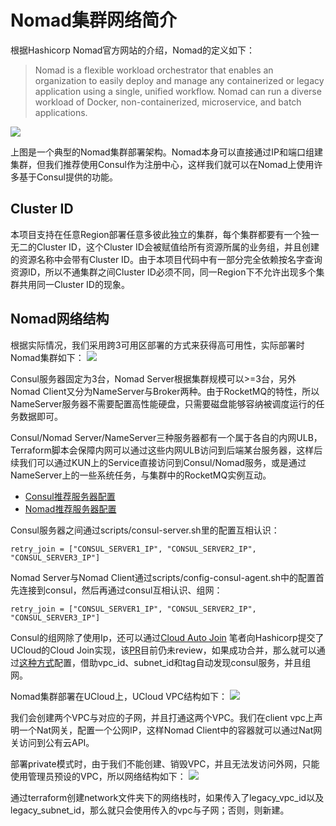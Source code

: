 # Nomad集群网络简介

根据Hashicorp Nomad官方网站的介绍，Nomad的定义如下：
>Nomad is a flexible workload orchestrator that enables an organization to easily deploy and manage any containerized or legacy application using a single, unified workflow. Nomad can run a diverse workload of Docker, non-containerized, microservice, and batch applications.

![](http://hashicorpfile.cn-bj.ufileos.com/nomad_reference_diagram-72c969e0.png)

上图是一个典型的Nomad集群部署架构。Nomad本身可以直接通过IP和端口组建集群，但我们推荐使用Consul作为注册中心，这样我们就可以在Nomad上使用许多基于Consul提供的功能。

## Cluster ID

本项目支持在任意Region部署任意多彼此独立的集群，每个集群都要有一个独一无二的Cluster ID，这个Cluster ID会被赋值给所有资源所属的业务组，并且创建的资源名称中会带有Cluster ID。由于本项目代码中有一部分完全依赖按名字查询资源ID，所以不通集群之间Cluster ID必须不同，同一Region下不允许出现多个集群共用同一Cluster ID的现象。

## Nomad网络结构

根据实际情况，我们采用跨3可用区部署的方式来获得高可用性，实际部署时Nomad集群如下：
![](http://hashicorpfile.cn-bj.ufileos.com/nomad_public.jpg)

Consul服务器固定为3台，Nomad Server根据集群规模可以>=3台，另外Nomad Client又分为NameServer与Broker两种。由于RocketMQ的特性，所以NameServer服务器不需要配置高性能硬盘，只需要磁盘能够容纳被调度运行的任务数据即可。

Consul/Nomad Server/NameServer三种服务器都有一个属于各自的内网ULB，Terraform脚本会保障内网可以通过这些内网ULB访问到后端某台服务器，这样后续我们可以通过KUN上的Service直接访问到Consul/Nomad服务，或是通过NameServer上的一些系统任务，与集群中的RocketMQ实例互动。

* [Consul推荐服务器配置](https://learn.hashicorp.com/consul/datacenter-deploy/reference-architecture)
* [Nomad推荐服务器配置](https://www.nomadproject.io/guides/install/production/reference-architecture.html#system-reqs)

Consul服务器之间通过scripts/consul-server.sh里的配置互相认识：
```hcl
retry_join = ["CONSUL_SERVER1_IP", "CONSUL_SERVER2_IP", "CONSUL_SERVER3_IP"]
```
Nomad Server与Nomad Client通过scripts/config-consul-agent.sh中的配置首先连接到consul，然后再通过consul互相认识、组网：
```hcl
retry_join = ["CONSUL_SERVER1_IP", "CONSUL_SERVER2_IP", "CONSUL_SERVER3_IP"]
```

Consul的组网除了使用Ip，还可以通过[Cloud Auto Join](https://www.consul.io/docs/agent/cloud-auto-join.html)
笔者向Hashicorp提交了UCloud的Cloud Join实现，该[PR](https://github.com/hashicorp/go-discover/pull/126)目前仍未review，如果成功合并，那么就可以通过[这种方式](https://github.com/lonegunmanb/go-discover/blob/ucloud/README.md)配置，借助vpc_id、subnet_id和tag自动发现consul服务，并且组网。

Nomad集群部署在UCloud上，UCloud VPC结构如下：
![](http://hashicorpfile.cn-bj.ufileos.com/network.jpg)

我们会创建两个VPC与对应的子网，并且打通这两个VPC。我们在client vpc上声明一个Nat网关，配置一个公网IP，这样Nomad Client中的容器就可以通过Nat网关访问到公有云API。

部署private模式时，由于我们不能创建、销毁VPC，并且无法发访问外网，只能使用管理员预设的VPC，所以网络结构如下：
![](http://hashicorpfile.cn-bj.ufileos.com/private_network.jpg)

通过terraform创建network文件夹下的网络栈时，如果传入了legacy_vpc_id以及legacy_subnet_id，那么就只会使用传入的vpc与子网；否则，则新建。
